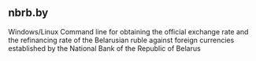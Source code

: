 ## nbrb.by

Windows/Linux Command line for obtaining the official exchange rate and the refinancing rate of the Belarusian ruble against foreign currencies established by the National Bank of the Republic of Belarus
